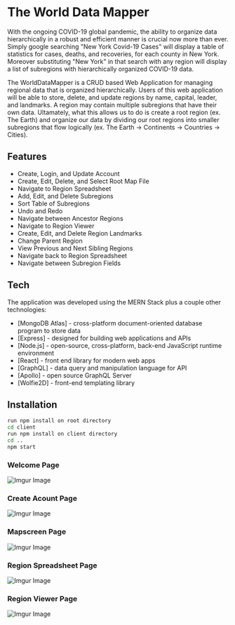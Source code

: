 # The World Data Mapper

With the ongoing COVID-19 global pandemic, the ability to organize data hierarchically in a robust and efficient manner is crucial now more than ever. Simply google searching "New York Covid-19 Cases" will display a table of statistics for cases, deaths, and recoveries, for each county in New York. Moreover substituting "New York" in that search with any region will display a list of subregions with hierarchically organized COVID-19 data. 

The WorldDataMapper is a CRUD based Web Application for managing regional data that is organized hierarchically. Users of this web application will be able to store, delete, and update regions by name, capital, leader, and landmarks. A region may contain multiple subregions that have their own data. Ultamately, what this allows us to do is create a root region (ex. The Earth) and organize our data by dividing our root regions into smaller subregions that flow logically (ex. The Earth -> Continents -> Countries -> Cities). 

## Features

- Create, Login, and Update Account 
- Create, Edit, Delete, and Select Root Map File
- Navigate to Region Spreadsheet
- Add, Edit, and Delete Subregions 
- Sort Table of Subregions 
- Undo and Redo 
- Navigate between Ancestor Regions 
- Navigate to Region Viewer 
- Create, Edit, and Delete Region Landmarks 
- Change Parent Region
- View Previous and Next Sibling Regions
- Navigate back to Region Spreadsheet 
- Navigate between Subregion Fields 


## Tech

The application was developed using the MERN Stack plus a couple other technologies: 

- [MongoDB Atlas] - cross-platform document-oriented database program to store data 
- [Express] - designed for building web applications and APIs
- [Node.js] - open-source, cross-platform, back-end JavaScript runtime environment 
- [React] - front end library for modern web apps
- [GraphQL] - data query and manipulation language for API
- [Apollo] - open source GraphQL Server
- [Wolfie2D] - front-end templating library 



## Installation
```sh
run npm install on root directory
cd client
run npm install on client directory
cd ..
npm start
```


### Welcome Page
![Imgur Image](https://i.imgur.com/VSPkpaC.png)

### Create Acount Page
![Imgur Image](https://imgur.com/qqIw6QN.png)


### Mapscreen Page
![Imgur Image](https://i.imgur.com/Gq9OJgp.png)


### Region Spreadsheet Page
![Imgur Image](https://i.imgur.com/iK97uuc.png)

### Region Viewer Page
![Imgur Image](https://i.imgur.com/4sEl1Rk.png)

